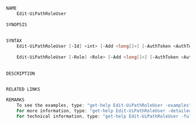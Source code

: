 ﻿```PowerShell

NAME
    Edit-UiPathRoleUser
    
SYNOPSIS
    
    
SYNTAX
    Edit-UiPathRoleUser [-Id] <int> [-Add <long[]>] [-AuthToken <AuthToken>] [-Remove <long[]>] [<CommonParameters>]
    
    Edit-UiPathRoleUser [-Role] <Role> [-Add <long[]>] [-AuthToken <AuthToken>] [-Remove <long[]>] [<CommonParameters>]
    
    
DESCRIPTION
    

RELATED LINKS

REMARKS
    To see the examples, type: "get-help Edit-UiPathRoleUser -examples".
    For more information, type: "get-help Edit-UiPathRoleUser -detailed".
    For technical information, type: "get-help Edit-UiPathRoleUser -full".



```
